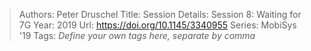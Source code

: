 > Authors: Peter Druschel
> Title: Session Details: Session 8: Waiting for 7G
> Year: 2019
> Url: https://doi.org/10.1145/3340955
> Series: MobiSys '19
> Tags: *Define your own tags here, separate by comma*